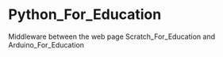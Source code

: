 # Python_For_Education
Middleware between the web page Scratch_For_Education and Arduino_For_Education

